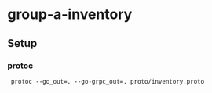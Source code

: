 # group-a-inventory

## Setup

### protoc
```
 protoc --go_out=. --go-grpc_out=. proto/inventory.proto
```

